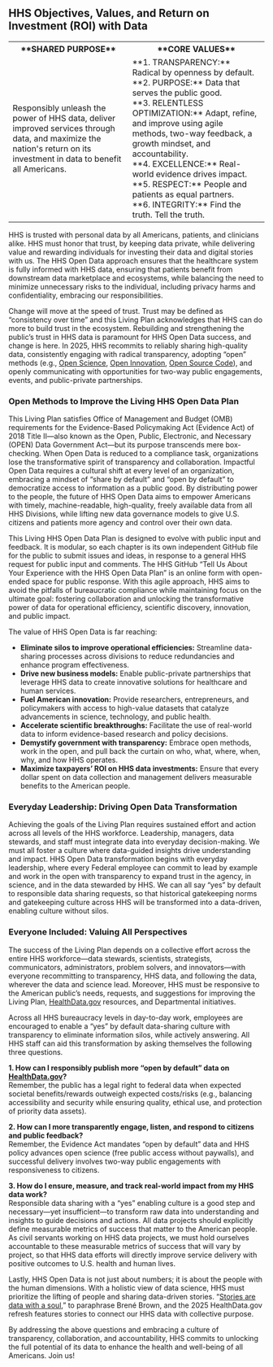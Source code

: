 ## HHS Objectives, Values, and Return on Investment (ROI) with Data  

<table>
  <tr>
    <th>**SHARED PURPOSE**</th>
    <th>**CORE VALUES**</th>
  </tr>
  <tr>
    <td>Responsibly unleash the power of HHS data, deliver improved services through data, and maximize the nation's return on its investment in data to benefit 
      all Americans.</td>
    <td>**1. TRANSPARENCY:** Radical by openness by default.<br/>
    **2. PURPOSE:** Data that serves the public good.<br/>
    **3. RELENTLESS OPTIMIZATION:** Adapt, refine, and improve using agile methods, two-way feedback, a growth mindset, and accountability.<br>
    **4. EXCELLENCE:** Real-world evidence drives impact.<br/>
    **5. RESPECT:** People and patients as equal partners.<br/>
    **6. INTEGRITY:** Find the truth. Tell the truth.</td>
  </tr>
</table>  

HHS is trusted with personal data by all Americans, patients, and clinicians alike. HHS must honor that trust, by keeping data private, while delivering value and 
rewarding individuals for investing their data and digital stories with us. The HHS Open Data approach ensures that the healthcare system is fully informed with HHS data, 
ensuring that patients benefit from downstream data marketplace and ecosystems, while balancing the need to minimize unnecessary risks to the individual, including privacy 
harms and confidentiality, embracing our responsibilities.  

Change will move at the speed of trust. Trust may be defined as “consistency over time” and this Living Plan acknowledges that HHS can do more to build trust in the 
ecosystem. Rebuilding and strengthening the public’s trust in HHS data is paramount for HHS Open Data success, and change is here. In 2025, HHS recommits to reliably 
sharing high-quality data, consistently engaging with radical transparency, adopting “open” methods (e.g., [Open Science](https://www.science.gov/), 
[Open Innovation](https://challenge.gov/), [Open Source Code](https://github.com/HHS)), and openly 
communicating with opportunities for two-way public engagements, events, and public-private partnerships.  

### Open Methods to Improve the Living HHS Open Data Plan  

This Living Plan satisfies Office of Management and Budget (OMB) requirements for the Evidence-Based Policymaking Act (Evidence Act) of 2018 Title II—also known as the 
Open, Public, Electronic, and Necessary (OPEN) Data Government Act—but its purpose transcends mere box-checking. When Open Data is reduced to a compliance task, 
organizations lose the transformative spirit of transparency and collaboration. Impactful Open Data requires a cultural shift at every level of an organization, embracing 
a mindset of “share by default” and “open by default” to democratize access to information as a public good. By distributing power to the people, the future of HHS Open 
Data aims to empower Americans with timely, machine-readable, high-quality, freely available data from all HHS Divisions, while lifting new data governance models to give 
U.S. citizens and patients more agency and control over their own data.  

This Living HHS Open Data Plan is designed to evolve with public input and feedback. It is modular, so each chapter is its own independent GitHub file for the public to 
submit issues and ideas, in response to a general HHS request for public input and comments. The HHS GitHub “Tell Us About Your Experience with the HHS Open Data Plan” is 
an online form with open-ended space for public response. With this agile approach, HHS aims to avoid the pitfalls of bureaucratic compliance while maintaining focus on 
the ultimate goal: fostering collaboration and unlocking the transformative power of data for operational efficiency, scientific discovery, innovation, and public impact.  

The value of HHS Open Data is far reaching:  
- __Eliminate silos to improve operational efficiencies:__ Streamline data-sharing processes across divisions to reduce redundancies and enhance program effectiveness.  
-   __Drive new business models:__ Enable public-private partnerships that leverage HHS data to create innovative solutions for healthcare and human services.  
-   __Fuel American innovation:__ Provide researchers, entrepreneurs, and policymakers with access to high-value datasets that catalyze advancements in science, technology,
and public health.  
-   __Accelerate scientific breakthroughs:__ Facilitate the use of real-world data to inform evidence-based research and policy decisions.  
-   __Demystify government with transparency:__ Embrace open methods, work in the open, and pull back the curtain on who, what, where, when, why, and how HHS operates.  
-   __Maximize taxpayers’ ROI on HHS data investments:__ Ensure that every dollar spent on data collection and management delivers measurable benefits to the American people.  

### Everyday Leadership: Driving Open Data Transformation  

Achieving the goals of the Living Plan requires sustained effort and action across all levels of the HHS workforce. Leadership, managers, data stewards, and staff must 
integrate data into everyday decision-making. We must all foster a culture where data-guided insights drive understanding and impact. HHS Open Data transformation begins 
with everyday leadership, where every Federal employee can commit to lead by example and work in the open with transparency to expand trust in the agency, in science, and 
in the data stewarded by HHS. We can all say “yes” by default to responsible data sharing requests, so that historical gatekeeping norms and gatekeeping culture across HHS 
will be transformed into a data-driven, enabling culture without silos.  

### Everyone Included: Valuing All Perspectives  

The success of the Living Plan depends on a collective effort across the entire HHS workforce—data stewards, scientists, strategists, communicators, administrators, problem 
solvers, and innovators—with everyone recommitting to transparency, HHS data, and following the data, wherever the data and science lead. Moreover, HHS must be responsive to 
the American public’s needs, requests, and suggestions for improving the Living Plan, [HealthData.gov](https://healthdata.gov/) resources, and Departmental initiatives.  

Across all HHS bureaucracy levels in day-to-day work, employees are encouraged to enable a “yes” by default data-sharing culture with transparency to eliminate information 
silos, while actively answering. All HHS staff can aid this transformation by asking themselves the following three questions.  

__1. How can I responsibly publish more “open by default” data on [HealthData.gov](https://healthdata.gov/)?__  
Remember, the public has a legal right to federal data when expected societal benefits/rewards outweigh expected costs/risks (e.g., balancing accessibility and security 
while ensuring quality, ethical use, and protection of priority data assets).

__2. How can I more transparently engage, listen, and respond to citizens and public feedback?__  
Remember, the Evidence Act mandates “open by default” data and HHS policy advances open science (free public access without paywalls), and successful delivery involves 
two-way public engagements with responsiveness to citizens. 

__3. How do I ensure, measure, and track real-world impact from my HHS data work?__  
Responsible data sharing with a “yes” enabling culture is a good step and necessary—yet insufficient—to transform raw data into understanding and insights to guide decisions 
and actions. All data projects should explicitly define measurable metrics of success that matter to the American people. As civil servants working on HHS data projects, we 
must hold ourselves accountable to these measurable metrics of success that will vary by project, so that HHS data efforts will directly improve service delivery with 
positive outcomes to U.S. health and human lives.  

Lastly, HHS Open Data is not just about numbers; it is about the people with the human dimensions. With a holistic view of data science, HHS must prioritize the lifting of 
people and sharing data-driven stories. “[Stories are data with a soul](https://healthdata.gov/),” to paraphrase Brené Brown, and the 2025 HealthData.gov refresh features stories to connect our HHS 
data with collective purpose.  

By addressing the above questions and embracing a culture of transparency, collaboration, and accountability, HHS commits to unlocking the full potential of its data to 
enhance the health and well-being of all Americans. Join us!  
